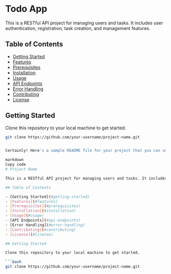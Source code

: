 # Todo App

This is a RESTful API project for managing users and tasks. It includes user authentication, registration, task creation, and management features.

## Table of Contents

- [Getting Started](#getting-started)
- [Features](#features)
- [Prerequisites](#prerequisites)
- [Installation](#installation)
- [Usage](#usage)
- [API Endpoints](#api-endpoints)
- [Error Handling](#error-handling)
- [Contributing](#contributing)
- [License](#license)

## Getting Started

Clone this repository to your local machine to get started.

```bash
git clone https://github.com/your-username/project-name.git 


Certainly! Here's a sample README file for your project that you can use as a starting point. You can customize it further based on your project's specifics.

markdown
Copy code
# Project Name

This is a RESTful API project for managing users and tasks. It includes user authentication, registration, task creation, and management features.

## Table of Contents

- [Getting Started](#getting-started)
- [Features](#features)
- [Prerequisites](#prerequisites)
- [Installation](#installation)
- [Usage](#usage)
- [API Endpoints](#api-endpoints)
- [Error Handling](#error-handling)
- [Contributing](#contributing)
- [License](#license)

## Getting Started

Clone this repository to your local machine to get started.

```bash
git clone https://github.com/your-username/project-name.git

